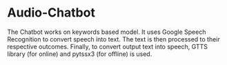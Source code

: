 # Audio-Chatbot

The Chatbot works on keywords based model. It uses Google Speech Recognition to convert speech into text. 
The text is then processed to their respective outcomes.
Finally, to convert output text into speech, GTTS library (for online) and pytssx3 (for offline) is used.
